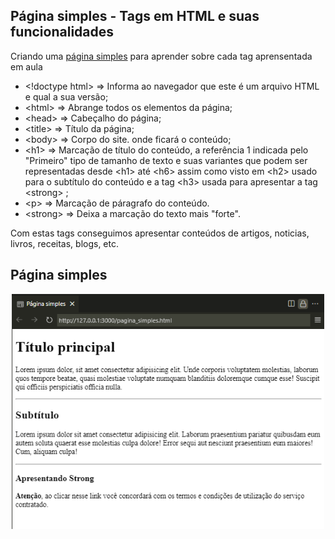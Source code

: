 ## Página simples - Tags em HTML e suas funcionalidades

Criando uma [página simples](#página-simples) para aprender sobre cada tag aprensentada em aula

 * &lt;!doctype html&gt; => Informa ao navegador que este é um arquivo HTML e qual a sua versão;
 * &lt;html&gt; => Abrange todos os elementos da página;
 * &lt;head&gt; => Cabeçalho do página;
 * &lt;title&gt; => Título da página;
 * &lt;body&gt; => Corpo do site. onde ficará o conteúdo;
 * &lt;h1&gt; => Marcação de título do conteúdo, a referência 1 indicada pelo "Primeiro" tipo de tamanho de texto e suas variantes que podem ser representadas desde &lt;h1&gt; até &lt;h6&gt; assim como visto em &lt;h2&gt; usado para o subtítulo do conteúdo e a tag &lt;h3&gt; usada para apresentar a tag &lt;strong&gt; ;
 * &lt;p&gt; => Marcação de páragrafo do conteúdo.
 * &lt;strong&gt; => Deixa a marcação do texto mais "forte".

Com estas tags conseguimos apresentar conteúdos de artigos, noticias, livros, receitas, blogs, etc.

## Página simples

<p align="center">
    <img src="src/img_pagina_simples.png" alt="" heigth="500" width="500">
</p>
